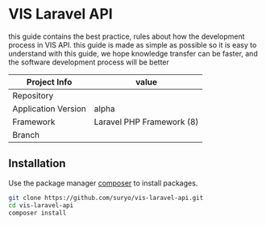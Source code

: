 # VIS Laravel API

this guide contains the best practice, rules about how the development process in VIS API.
this guide is made as simple as possible so it is easy to understand
with this guide, we hope knowledge transfer can be faster, and the software development process will be better

| **Project Info**    | value                                                                          |
| ------------------- | ------------------------------------------------------------------------------ |
| Repository          |  |
| Application Version | alpha                                                                             |
| Framework           | Laravel PHP Framework (8)                                      |
| Branch |  |


## Installation

Use the package manager [composer](https://getcomposer.org/) to install packages.

```bash
git clone https://github.com/suryo/vis-laravel-api.git
cd vis-laravel-api
composer install

```
